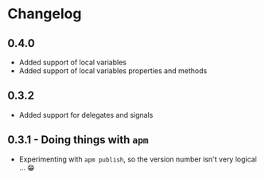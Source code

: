 # Changelog

## 0.4.0
- Added support of local variables
- Added support of local variables properties and methods

## 0.3.2
* Added support for delegates and signals

## 0.3.1 - Doing things with `apm`
* Experimenting with `apm publish`, so the version number isn't very logical ... :grin:
